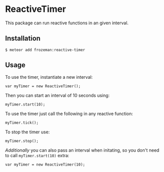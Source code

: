 # ReactiveTimer

This package can run reactive functions in an given interval.

## Installation

    $ meteor add frozeman:reactive-timer

## Usage

To use the timer, instantiate a new interval:

    var myTimer = new ReactiveTimer();

Then you can start an interval of 10 seconds using:

    myTimer.start(10);

To use the timer just call the following in any reactive function:

    myTimer.tick();

To stop the timer use:

    myTimer.stop();

*Additionally* you can also pass an interval when initating, so you don't need to call `myTimer.start(10)` extra:

    var myTimer = new ReactiveTimer(10);